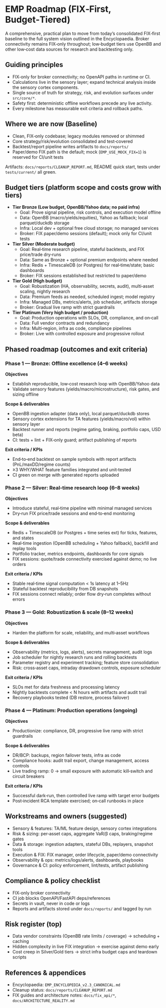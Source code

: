 # EMP Roadmap (FIX‑First, Budget‑Tiered)

A comprehensive, practical plan to move from today’s consolidated FIX‑first baseline to the full system vision outlined in the Encyclopaedia. Broker connectivity remains FIX‑only throughout; low‑budget tiers use OpenBB and other low‑cost data sources for research and backtesting only.

## Guiding principles

- FIX‑only for broker connectivity; no OpenAPI paths in runtime or CI.
- Calculations live in the sensory layer; expand technical analysis inside the sensory cortex components.
- Single source of truth for strategy, risk, and evolution surfaces under `src/core/*`.
- Safety first: deterministic offline workflows precede any live activity.
- Every milestone has measurable exit criteria and rollback paths.

## Where we are now (Baseline)

- Clean, FIX‑only codebase; legacy modules removed or shimmed
- Core strategy/risk/evolution consolidated and test‑covered
- Backtest/report pipeline writes artifacts to `docs/reports/`
- Paper/demo FIX path is the default; mock (`EMP_USE_MOCK_FIX=1`) is reserved for CI/unit tests

Artifacts: `docs/reports/CLEANUP_REPORT.md`, README quick start, tests under `tests/current/` all green.

## Budget tiers (platform scope and costs grow with tiers)

- **Tier Bronze (Low budget, OpenBB/Yahoo data; no paid infra)**
  - Goal: Prove signal pipeline, risk controls, and execution model offline
  - Data: OpenBB (macro/yields/equities), Yahoo as fallback; local parquet/duckdb storage
  - Infra: Local dev + optional free cloud storage; no managed services
  - Broker: FIX paper/demo sessions (default); mock only for CI/unit tests
- **Tier Silver (Moderate budget)**
  - Goal: Real‑time research pipeline, stateful backtests, and FIX price/trade dry‑runs
  - Data: Same as Bronze + optional premium endpoints where needed
  - Infra: Redis + TimescaleDB (or Postgres) for real‑time/state; basic dashboards
  - Broker: FIX sessions established but restricted to paper/demo
- **Tier Gold (High budget)**
  - Goal: Robustization (HA, observability, secrets, audit), multi‑asset scaling, nightly research
  - Data: Premium feeds as needed, scheduled ingest; model registry
  - Infra: Managed DBs, metrics/alerts, job scheduler, artifacts storage
  - Broker: Gradual live ramp with strict guardrails
- **Tier Platinum (Very high budget / production)**
  - Goal: Production operations with SLOs, DR, compliance, and on‑call
  - Data: Full vendor contracts and redundancy
  - Infra: Multi‑region, infra as code, compliance pipelines
  - Broker: Live with controlled exposure and progressive rollout

## Phased roadmap (outcomes and exit criteria)

### Phase 1 — Bronze: Offline excellence (4–6 weeks)
**Objectives**
- Establish reproducible, low‑cost research loop with OpenBB/Yahoo data
- Validate sensory features (yields/macro/microstructure), risk gates, and sizing offline

**Scope & deliverables**
- OpenBB ingestion adapter (data only), local parquet/duckdb stores
- Sensory cortex extensions for TA features (yields/macro/vol) within sensory layer
- Backtest runner and reports (regime gating, braking, portfolio caps, USD beta)
- CI: tests + lint + FIX‑only guard; artifact publishing of reports

**Exit criteria / KPIs**
- End‑to‑end backtest on sample symbols with report artifacts (PnL/maxDD/regime counts)
- ≥3 WHY/WHAT feature families integrated and unit‑tested
- CI green on merge with generated reports uploaded

### Phase 2 — Silver: Real‑time research loop (6–8 weeks)
**Objectives**
- Introduce stateful, real‑time pipeline with minimal managed services
- Dry‑run FIX price/trade sessions and end‑to‑end monitoring

**Scope & deliverables**
- Redis + TimescaleDB (or Postgres + time series ext) for ticks, features, and states
- Real‑time ingestion (OpenBB scheduling + Yahoo fallback), backfill and replay tools
- Portfolio tracker, metrics endpoints, dashboards for core signals
- FIX sessions: quote/trade connectivity exercised against demo; no live orders

**Exit criteria / KPIs**
- Stable real‑time signal computation < 1s latency at 1–5Hz
- Stateful backtest reproducibility from DB snapshots
- FIX sessions connect reliably; order flow dry‑run completes without errors

### Phase 3 — Gold: Robustization & scale (8–12 weeks)
**Objectives**
- Harden the platform for scale, reliability, and multi‑asset workflows

**Scope & deliverables**
- Observability (metrics, logs, alerts), secrets management, audit logs
- Job scheduler for nightly research runs and rolling backtests
- Parameter registry and experiment tracking; feature store consolidation
- Risk: cross‑asset caps, intraday drawdown controls, exposure scheduler

**Exit criteria / KPIs**
- SLOs met for data freshness and processing latency
- Nightly backtests complete < N hours with artifacts and audit trail
- Recovery playbooks tested (DB restore, process failover)

### Phase 4 — Platinum: Production operations (ongoing)
**Objectives**
- Productionize: compliance, DR, progressive live ramp with strict guardrails

**Scope & deliverables**
- DR/BCP: backups, region failover tests, infra as code
- Compliance hooks: audit trail export, change management, access controls
- Live trading ramp: 0 → small exposure with automatic kill‑switch and circuit breakers

**Exit criteria / KPIs**
- Successful dark‑run, then controlled live ramp with target error budgets
- Post‑incident RCA template exercised; on‑call runbooks in place

## Workstreams and owners (suggested)

- Sensory & features: TA/ML feature design, sensory cortex integrations
- Risk & sizing: per‑asset caps, aggregate VaR/β caps, braking/regime gates
- Data & storage: ingestion adapters, stateful DBs, replayers, snapshot tools
- Execution & FIX: FIX manager, order lifecycle, paper/demo connectivity
- Observability & ops: metrics/logs/alerts, dashboards, playbooks
- Governance & CI: policy enforcement, lint/tests, artifact publishing

## Compliance & policy checklist

- FIX‑only broker connectivity
- CI job blocks OpenAPI/FastAPI deps/references
- Secrets in vault, never in code or logs
- Reports and artifacts stored under `docs/reports/` and tagged by run

## Risk register (top)

- Data vendor constraints (OpenBB rate limits / coverage) → scheduling + caching
- Hidden complexity in live FIX integration → exercise against demo early
- Cost creep in Silver/Gold tiers → strict infra budget caps and teardown scripts

## References & appendices

- Encyclopaedia: `EMP_ENCYCLOPEDIA_v2.3_CANONICAL.md`
- Cleanup status: `docs/reports/CLEANUP_REPORT.md`
- FIX guides and architecture notes: `docs/fix_api/*`, `docs/ARCHITECTURE_REALITY.md`

